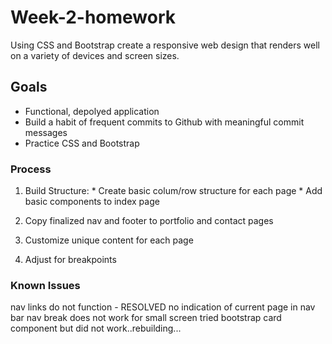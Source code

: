 # Week-2-homework
Using CSS and Bootstrap create a responsive web design that renders well on a variety of devices and screen sizes. 

## Goals
* Functional, depolyed application
* Build a habit of frequent commits to Github with meaningful commit messages
* Practice CSS and Bootstrap

### Process
1)  Build Structure:
        * Create basic colum/row structure for each page
        * Add basic components to index page

2)  Copy finalized nav and footer to portfolio and contact pages

3)  Customize unique content for each page

4) Adjust for breakpoints



### Known Issues
nav links do not function - RESOLVED
no indication of current page in nav bar
nav break does not work for small screen
tried bootstrap card component but did not work..rebuilding...


